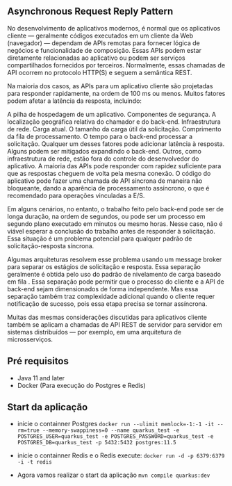 ## Asynchronous Request Reply Pattern

No desenvolvimento de aplicativos modernos, é normal que os aplicativos cliente — geralmente códigos executados em um cliente da Web (navegador) — dependam de APIs remotas para fornecer lógica de negócios e funcionalidade de composição. Essas APIs podem estar diretamente relacionadas ao aplicativo ou podem ser serviços compartilhados fornecidos por terceiros. Normalmente, essas chamadas de API ocorrem no protocolo HTTP(S) e seguem a semântica REST.

Na maioria dos casos, as APIs para um aplicativo cliente são projetadas para responder rapidamente, na ordem de 100 ms ou menos. Muitos fatores podem afetar a latência da resposta, incluindo:

A pilha de hospedagem de um aplicativo.
Componentes de segurança.
A localização geográfica relativa do chamador e do back-end.
Infraestrutura de rede.
Carga atual.
O tamanho da carga útil da solicitação.
Comprimento da fila de processamento.
O tempo para o back-end processar a solicitação.
Qualquer um desses fatores pode adicionar latência à resposta. Alguns podem ser mitigados expandindo o back-end. Outros, como infraestrutura de rede, estão fora do controle do desenvolvedor do aplicativo. A maioria das APIs pode responder com rapidez suficiente para que as respostas cheguem de volta pela mesma conexão. O código do aplicativo pode fazer uma chamada de API síncrona de maneira não bloqueante, dando a aparência de processamento assíncrono, o que é recomendado para operações vinculadas a E/S.

Em alguns cenários, no entanto, o trabalho feito pelo back-end pode ser de longa duração, na ordem de segundos, ou pode ser um processo em segundo plano executado em minutos ou mesmo horas. Nesse caso, não é viável esperar a conclusão do trabalho antes de responder à solicitação. Essa situação é um problema potencial para qualquer padrão de solicitação-resposta síncrona.

Algumas arquiteturas resolvem esse problema usando um message broker para separar os estágios de solicitação e resposta. Essa separação geralmente é obtida pelo uso do padrão de nivelamento de carga baseado em fila . Essa separação pode permitir que o processo do cliente e a API de back-end sejam dimensionados de forma independente. Mas essa separação também traz complexidade adicional quando o cliente requer notificação de sucesso, pois essa etapa precisa se tornar assíncrona.

Muitas das mesmas considerações discutidas para aplicativos cliente também se aplicam a chamadas de API REST de servidor para servidor em sistemas distribuídos — por exemplo, em uma arquitetura de microsserviços.


## Pré requisitos
* Java 11 and later
* Docker (Para execução do Postgres e Redis)

## Start da aplicação
- inicie o containner Postgres
`docker run --ulimit memlock=-1:-1 -it --rm=true --memory-swappiness=0 --name quarkus_test -e POSTGRES_USER=quarkus_test -e POSTGRES_PASSWORD=quarkus_test -e POSTGRES_DB=quarkus_test -p 5432:5432 postgres:11.5`

- inicie o containner Redis
 e o Redis  execute: `docker run -d -p 6379:6379 -i -t redis`

- Agora vamos realizar o start da aplicação `mvn compile quarkus:dev`
